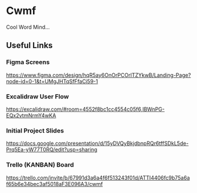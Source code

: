 # Cwmf
Cool Word Mind...

## Useful Links
### Figma Screens
https://www.figma.com/design/hqR5ay6OnOrPCOrlTZYkwB/Landing-Page?node-id=0-1&t=UMgJHTqSfFfaCi59-1

### Excalidraw User Flow
https://excalidraw.com/#room=4552f8bc1cc4554c05f6,IBWnPG-EQx2vtmNrmY4wKA

### Initial Project Slides
https://docs.google.com/presentation/d/15yDVQyBkjdbnpRQr6tffSDkL5de-Prq5Ea-yW77T0RQ/edit?usp=sharing

### Trello (KANBAN) Board
https://trello.com/invite/b/67991d3a6a4f6f513243f01d/ATTI4406fc9b75a6af65b6e34bec3af5018aF3E096A3/cwmf
